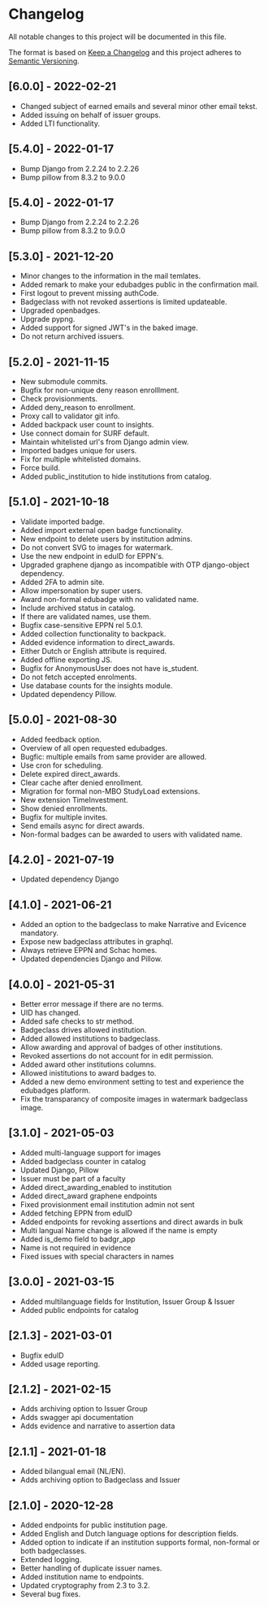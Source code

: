# Changelog
All notable changes to this project will be documented in this file.

The format is based on [Keep a Changelog](http://keepachangelog.com/en/1.0.0/)
and this project adheres to [Semantic Versioning](http://semver.org/spec/v2.0.0.html).

## [6.0.0] - 2022-02-21
- Changed subject of earned emails and several minor other email tekst.
- Added issuing on behalf of issuer groups.
- Added LTI functionality.

## [5.4.0] - 2022-01-17
- Bump Django from 2.2.24 to 2.2.26
- Bump pillow from 8.3.2 to 9.0.0

## [5.4.0] - 2022-01-17
- Bump Django from 2.2.24 to 2.2.26
- Bump pillow from 8.3.2 to 9.0.0

## [5.3.0] - 2021-12-20
- Minor changes to the information in the mail temlates.
- Added remark to make your edubadges public in the confirmation mail.
- First logout to prevent missing authCode.
- Badgeclass with not revoked assertions is limited updateable.
- Upgraded openbadges.
- Upgrade pypng.
- Added support for signed JWT's in the baked image.
- Do not return archived issuers.

## [5.2.0] - 2021-11-15
- New submodule commits.
- Bugfix for non-unique deny reason enrolllment.
- Check provisionments.
- Added deny_reason to enrollment.
- Proxy call to validator git info.
- Added backpack user count to insights.
- Use connect domain for SURF default.
- Maintain whitelisted url's from Django admin view.
- Imported badges unique for users.
- Fix for multiple whitelisted domains.
- Force build.
- Added public_institution to hide institutions from catalog.

## [5.1.0] - 2021-10-18
- Validate imported badge.
- Added import external open badge functionality.
- New endpoint to delete users by institution admins.
- Do not convert SVG to images for watermark.
- Use the new endpoint in eduID for EPPN's.
- Upgraded graphene django as incompatible with OTP django-object dependency.
- Added 2FA to admin site.
- Allow impersonation by super users.
- Award non-formal edubadge with no validated name.
- Include archived status in catalog.
- If there are validated names, use them.
- Bugfix case-sensitive EPPN rel 5.0.1.
- Added collection functionality to backpack.
- Added evidence information to direct_awards.
- Either Dutch or English attribute is required.
- Added offline exporting JS.
- Bugfix for AnonymousUser does not have is_student.
- Do not fetch accepted enrolments.
- Use database counts for the insights module.
- Updated dependency Pillow.

## [5.0.0] - 2021-08-30
- Added feedback option.
- Overview of all open requested edubadges. 
- Bugfic: multiple emails from same provider are allowed.
- Use cron for scheduling.
- Delete expired direct_awards.
- Clear cache after denied enrollment.
- Migration for formal non-MBO StudyLoad extensions.
- New extension TimeInvestment.
- Show denied enrollments.
- Bugfix for multiple invites.
- Send emails async for direct awards.
- Non-formal badges can be awarded to users with validated name.

## [4.2.0] - 2021-07-19
- Updated dependency Django

## [4.1.0] - 2021-06-21
- Added an option to the badgeclass to make Narrative and Evicence mandatory.
- Expose new badgeclass attributes in graphql.
- Always retrieve EPPN and Schac homes.
- Updated dependencies Django and Pillow.

## [4.0.0] - 2021-05-31
- Better error message if there are no terms.
- UID has changed.
- Added safe checks to str method.
- Badgeclass drives allowed institution.
- Added allowed institutions to badgeclass.
- Allow awarding and approval of badges of other institutions.
- Revoked assertions do not account for in edit permission.
- Added award other institutions columns.
- Allowed inistitutions to award badges to.
- Added a new demo environment setting to test and experience the edubadges platform.
- Fix the transparancy of composite images in watermark badgeclass image.


## [3.1.0] - 2021-05-03
- Added multi-language support for images
- Added badgeclass counter in catalog
- Updated Django, Pillow
- Issuer must be part of a faculty
- Added direct_awarding_enabled to institution
- Added direct_award graphene endpoints
- Fixed provisionment email institution admin not sent
- Added fetching EPPN from eduID
- Added endpoints for revoking assertions and direct awards in bulk
- Multi langual Name change is allowed if the name is empty
- Added is_demo field to badgr_app
- Name is not required in evidence
- Fixed issues with special characters in names

## [3.0.0] - 2021-03-15
- Added multilanguage fields for Institution, Issuer Group & Issuer
- Added public endpoints for catalog

## [2.1.3] - 2021-03-01
- Bugfix eduID
- Added usage reporting.

## [2.1.2] - 2021-02-15
- Adds archiving option to Issuer Group
- Adds swagger api documentation
- Adds evidence and narrative to assertion data

## [2.1.1] - 2021-01-18
 - Added bilangual email (NL/EN).
 - Adds archiving option to Badgeclass and Issuer

## [2.1.0] - 2020-12-28
 - Added endpoints for public institution page.
 - Added English and Dutch language options for description fields.
 - Added option to indicate if an institution supports formal, non-formal or both badgeclasses.
 - Extended logging.
 - Better handling of duplicate issuer names.
 - Added institution name to endpoints.
 - Updated cryptography from 2.3 to 3.2.
 - Several bug fixes.
